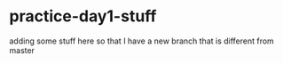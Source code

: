 # practice-day1-stuff

adding some stuff here so that I have a new branch that is different from master
